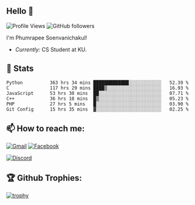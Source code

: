 
<h2>Hello 👋</h2> 

![Profile Views](https://komarev.com/ghpvc/?username=Homiez09&label=Profile%20views&color=0e75b6&style=flat)
![GitHub followers](https://img.shields.io/github/followers/HomieZ09.svg?style=social&label=Follow)


I'm Phumrapee Soenvanichakul!

- <i>Currently:</i> CS Student at KU.

<h2>👀 Stats</h2>

<!--START_SECTION:waka-->

```text
Python          363 hrs 34 mins █████████████░░░░░░░░░░░░   52.39 %
C               117 hrs 29 mins ████▒░░░░░░░░░░░░░░░░░░░░   16.93 %
JavaScript      53 hrs 30 mins  ██░░░░░░░░░░░░░░░░░░░░░░░   07.71 %
C++             36 hrs 18 mins  █▒░░░░░░░░░░░░░░░░░░░░░░░   05.23 %
PHP             27 hrs 5 mins   █░░░░░░░░░░░░░░░░░░░░░░░░   03.90 %
Git Config      15 hrs 35 mins  ▓░░░░░░░░░░░░░░░░░░░░░░░░   02.25 %
```

<!--END_SECTION:waka-->

<h2>📫 How to reach me:</h2>

<a href="mailto:phumrapeesoen1@gmail.com">![Gmail](https://img.shields.io/badge/Gmail-D14836?style=for-the-badge&logo=gmail&logoColor=white)</a> 
<a href="https://web.facebook.com/phumrapee.soenvanichakul.3/">![Facebook](https://img.shields.io/badge/Facebook-4267B2?style=for-the-badge&logo=facebook&logoColor=white)</a>

<a href="https://discord.gg/EWnAEUtFVm">![Discord](https://discord.c99.nl/widget/theme-1/297740667784921089.png)</a> 

<h2>🏆 Github Trophies:</h2>

[![trophy](https://github-profile-trophy.vercel.app/?username=Homiez09&theme=discord&row=1)](https://github.com/ryo-ma/github-profile-trophy)
